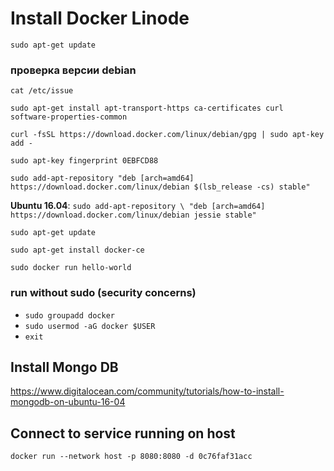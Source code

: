 # Install Docker Linode

`sudo apt-get update`

### проверка версии debian

`cat /etc/issue`

`sudo apt-get install apt-transport-https ca-certificates curl software-properties-common`

`curl -fsSL https://download.docker.com/linux/debian/gpg | sudo apt-key add -`

`sudo apt-key fingerprint 0EBFCD88`

`sudo add-apt-repository "deb [arch=amd64] https://download.docker.com/linux/debian $(lsb_release -cs) stable"`

**Ubuntu 16.04**: `sudo add-apt-repository \
   "deb [arch=amd64] https://download.docker.com/linux/debian jessie stable"`

`sudo apt-get update`

`sudo apt-get install docker-ce`

`sudo docker run hello-world`

### run without sudo (security concerns)

* `sudo groupadd docker`
* `sudo usermod -aG docker $USER`
* `exit`

## Install Mongo DB

https://www.digitalocean.com/community/tutorials/how-to-install-mongodb-on-ubuntu-16-04

## Connect to service running on host

`docker run --network host -p 8080:8080 -d 0c76faf31acc`
